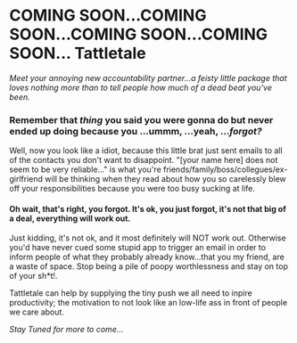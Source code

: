 COMING SOON...COMING SOON...COMING SOON...COMING SOON...
Tattletale
==========
<i>Meet your annoying new accountability partner...a feisty little package that loves nothing more than to tell people how much of a dead beat you've been.</i>

<h3>Remember that <i>thing</i> you said you were gonna do but never ended up doing because you ...ummm, ...yeah, ...<i>forgot?</i></h3>

<p>Well, now you look like a idiot, because this little brat just sent emails to all of the contacts you don't want to disappoint. "[your name here] does not seem to be very reliable..." is what you're friends/family/boss/collegues/ex-girlfriend will be thinking when they read about how you so carelessly blew off your responsibilities because you were too busy sucking at life. </p>

<h4>Oh wait, that's right, you forgot. It's ok, you just forgot, it's not that big of a deal, everything will work out.</h4>

<p>Just kidding, it's not ok, and it most definitely will NOT work out. Otherwise you'd have never cued some stupid app to trigger an email in order to inform people of what they probably already know...that you my friend, are a waste of space. Stop being a pile of poopy worthlessness and stay on top of your sh*t!.</p>

<p>Tattletale can help by supplying the tiny push we all need to inpire productivity; the motivation to not look like an low-life ass in front of people we care about.</p>


<i>Stay Tuned for more to come...</i>